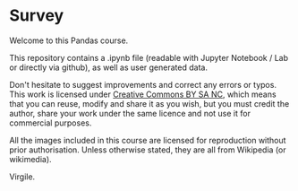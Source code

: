 # Survey

Welcome to this Pandas course.

This repository contains a .ipynb file (readable with Jupyter Notebook / Lab or directly via github), as well as user generated data.

Don't hesitate to suggest improvements and correct any errors or typos. This work is licensed under [Creative Commons BY SA NC](https://creativecommons.org/licenses/by-nc-sa/4.0/legalcode), which means that you can reuse, modify and share it as you wish, but you must credit the author, share your work under the same licence and not use it for commercial purposes.

All the images included in this course are licensed for reproduction without prior authorisation. Unless otherwise stated, they are all from Wikipedia (or wikimedia).

Virgile.